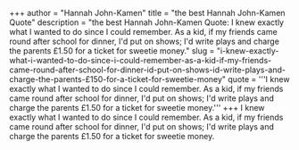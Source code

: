 +++
author = "Hannah John-Kamen"
title = "the best Hannah John-Kamen Quote"
description = "the best Hannah John-Kamen Quote: I knew exactly what I wanted to do since I could remember. As a kid, if my friends came round after school for dinner, I'd put on shows; I'd write plays and charge the parents £1.50 for a ticket for sweetie money."
slug = "i-knew-exactly-what-i-wanted-to-do-since-i-could-remember-as-a-kid-if-my-friends-came-round-after-school-for-dinner-id-put-on-shows-id-write-plays-and-charge-the-parents-£150-for-a-ticket-for-sweetie-money"
quote = '''I knew exactly what I wanted to do since I could remember. As a kid, if my friends came round after school for dinner, I'd put on shows; I'd write plays and charge the parents £1.50 for a ticket for sweetie money.'''
+++
I knew exactly what I wanted to do since I could remember. As a kid, if my friends came round after school for dinner, I'd put on shows; I'd write plays and charge the parents £1.50 for a ticket for sweetie money.
